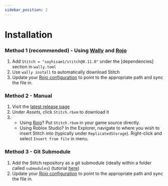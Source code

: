 ```yaml
---
sidebar_position: 2
---
```


# Installation

### Method 1 (recommended) - Using [Wally](https://wally.run/) and [Rojo](https://rojo.space/)
1. Add `Stitch = "sayhisam1/stitch@0.11.0"` under the [dependencies] section in `wally.toml`
2. Use `wally install` to automatically download Stitch
3. Update your [Rojo configuration](https://rojo.space/docs/6.x/project-format/) to point to the appropriate path and sync the file in.

### Method 2 - Manual
1. Visit the [latest release page](https://github.com/sayhisam1/Stitch/releases/latest)
2. Under *Assets*, click `Stitch.rbxm` to download it
3. - Using [Rojo](https://rojo.space/)? Put `Stitch.rbxm` in your game source directly.
   - Using Roblox Studio? In the Explorer, navigate to where you wish to insert Stitch into (typically under `ReplicatedStorage`). Right-click and select `Insert from file` in menu.

### Method 3 - Git Submodule
1. Add the Stitch repository as a git submodule (ideally within a folder called `submodules`) (tutorial [here](https://gist.github.com/gitaarik/8735255))
2. Update your [Rojo configuration](https://rojo.space/docs/6.x/project-format/) to point to the appropriate path and sync the file in.